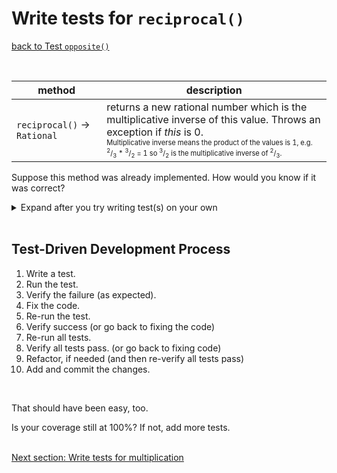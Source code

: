 # Write tests for `reciprocal()`
[back to Test `opposite()`](test_opposite.md)

<br/>

| method | description |
| ------ | ----------- |
| `reciprocal()` &rarr; `Rational` | returns a new rational number which is the multiplicative inverse of this value. Throws an exception if *this* is 0.<br /><sup><sub>Multiplicative inverse means the product of the values is 1, e.g. <sup>2</sup>/<sub>3</sub> * <sup>3</sup>/<sub>2</sub> = 1 so <sup>3</sup>/<sub>2</sub> is the multiplicative inverse of <sup>2</sup>/<sub>3</sub>.</sub></sup> |

Suppose this method was already implemented. How would you know if it was correct?

<details>
  <summary>Expand after you try writing test(s) on your own</summary>

1. Given that I have created the `Rational` value `2/3`
1. When I compute the reciprocal of the value
1. Then the reciprocal should have numerator 3
1. And the reciprocal should have denominator 2

In `RationalTest.java`, add the following test in its own function:

```java
Rational value = new Rational(2, 3);
Rational reciprocal; = value.reciprocal();
assertThat("the numerator should be 3", reciprocal.numerator(), is(3));
assertThat("the denominatro should be 2", reciprocal.denominator(), is(2));
```

1. Given that I have created the `Rational` value `0`
1. When I compute the reciprocal of the value
1. Then an exception should be thrown

Add the following test in its own function:

```java
Rational value = new Rational(0);
assertThrows(IllegalArgumentException.class, value::reciprocal);
```

</details>

<br/>

## Test-Driven Development Process

1. Write a test.
1. Run the test.
1. Verify the failure (as expected).
1. Fix the code.
1. Re-run the test.
1. Verify success (or go back to fixing the code)
1. Re-run all tests.
1. Verify all tests pass. (or go back to fixing code)
1. Refactor, if needed (and then re-verify all tests pass)
1. Add and commit the changes.

<br/>

That should have been easy, too.
<br/>

Is your coverage still at 100%?  If not, add more tests.
<br/>
<br/>

[Next section: Write tests for multiplication](test_times.md)
